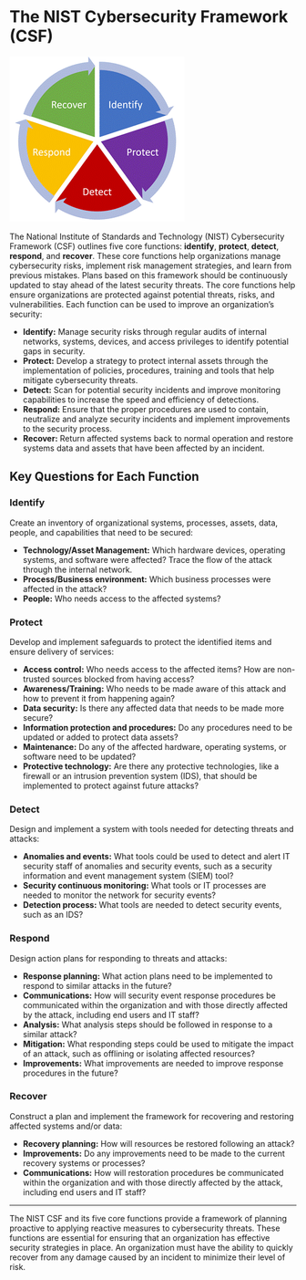 # The NIST Cybersecurity Framework (CSF)

![Image: 5 core functions of the NIST CSF](https://raw.githubusercontent.com/trenton3983/cybersecurity-portfolio/refs/heads/main/google-cybersecurity-portfolio-documents/03-incidident-report-analysis-supporting-documents/nist-csf-core-functions.png)

The National Institute of Standards and Technology (NIST) Cybersecurity Framework (CSF) outlines five core functions: **identify**, **protect**, **detect**, **respond**, and **recover**. These core functions help organizations manage cybersecurity risks, implement risk management strategies, and learn from previous mistakes. Plans based on this framework should be continuously updated to stay ahead of the latest security threats. The core functions help ensure organizations are protected against potential threats, risks, and vulnerabilities. Each function can be used to improve an organization’s security:

- **Identify:** Manage security risks through regular audits of internal networks, systems, devices, and access privileges to identify potential gaps in security.  
- **Protect:** Develop a strategy to protect internal assets through the implementation of policies, procedures, training and tools that help mitigate cybersecurity threats.  
- **Detect:** Scan for potential security incidents and improve monitoring capabilities to increase the speed and efficiency of detections.  
- **Respond:** Ensure that the proper procedures are used to contain, neutralize and analyze security incidents and implement improvements to the security process.  
- **Recover:** Return affected systems back to normal operation and restore systems data and assets that have been affected by an incident.

## Key Questions for Each Function

### Identify
Create an inventory of organizational systems, processes, assets, data, people, and capabilities that need to be secured:
- **Technology/Asset Management:** Which hardware devices, operating systems, and software were affected? Trace the flow of the attack through the internal network.
- **Process/Business environment:** Which business processes were affected in the attack?
- **People:** Who needs access to the affected systems?

### Protect
Develop and implement safeguards to protect the identified items and ensure delivery of services:
- **Access control:** Who needs access to the affected items? How are non-trusted sources blocked from having access?
- **Awareness/Training:** Who needs to be made aware of this attack and how to prevent it from happening again?
- **Data security:** Is there any affected data that needs to be made more secure?
- **Information protection and procedures:** Do any procedures need to be updated or added to protect data assets?
- **Maintenance:** Do any of the affected hardware, operating systems, or software need to be updated?
- **Protective technology:** Are there any protective technologies, like a firewall or an intrusion prevention system (IDS), that should be implemented to protect against future attacks?

### Detect
Design and implement a system with tools needed for detecting threats and attacks:
- **Anomalies and events:** What tools could be used to detect and alert IT security staff of anomalies and security events, such as a security information and event management system (SIEM) tool?
- **Security continuous monitoring:** What tools or IT processes are needed to monitor the network for security events?
- **Detection process:** What tools are needed to detect security events, such as an IDS?

### Respond
Design action plans for responding to threats and attacks:
- **Response planning:** What action plans need to be implemented to respond to similar attacks in the future?
- **Communications:** How will security event response procedures be communicated within the organization and with those directly affected by the attack, including end users and IT staff?
- **Analysis:** What analysis steps should be followed in response to a similar attack?
- **Mitigation:** What responding steps could be used to mitigate the impact of an attack, such as offlining or isolating affected resources?
- **Improvements:** What improvements are needed to improve response procedures in the future?

### Recover
Construct a plan and implement the framework for recovering and restoring affected systems and/or data:
- **Recovery planning:** How will resources be restored following an attack?
- **Improvements:** Do any improvements need to be made to the current recovery systems or processes?
- **Communications:** How will restoration procedures be communicated within the organization and with those directly affected by the attack, including end users and IT staff?

---

The NIST CSF and its five core functions provide a framework of planning proactive to applying reactive measures to cybersecurity threats. These functions are essential for ensuring that an organization has effective security strategies in place. An organization must have the ability to quickly recover from any damage caused by an incident to minimize their level of risk.
